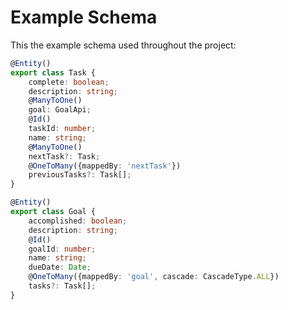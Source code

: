 # Example Schema

This the example schema used throughout the project:

```ts
@Entity()
export class Task {
	complete: boolean;
	description: string;
	@ManyToOne()
	goal: GoalApi;
	@Id()
	taskId: number;
	name: string;
	@ManyToOne()
	nextTask?: Task;
	@OneToMany({mappedBy: 'nextTask'})
	previousTasks?: Task[];
}

@Entity()
export class Goal {
	accomplished: boolean;
	description: string;
	@Id()
	goalId: number;
	name: string;
	dueDate: Date;
	@OneToMany({mappedBy: 'goal', cascade: CascadeType.ALL})
	tasks?: Task[];
}
```
